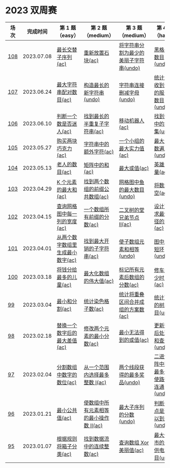 # 2023 双周赛

**场次**|**完成时间**|**第 1 题（easy）**|**第 2 题（medium）**|**第 3 题（medium）**|**第 4 题（hard）**
--------|------------|-----------|-----------|-----------|-----------
[108](./第%20108%20场双周赛)|2023.07.08|[最长交替子序列(ac)](./第%20108%20场双周赛/6469.%20K%20最长交替子序列)|[重新放置石块(ac)](./第%20108%20场双周赛/6470.%20重新放置石块)|[将字符串分割为最少的美丽子字符串(undo)](./第%20108%20场双周赛/6471.%20将字符串分割为最少的美丽子字符串)|[黑格子的数目(undo)](./第%20108%20场双周赛/6472.%20黑格子的数目)
[107](./第%20107%20场双周赛)|2023.06.24|[最大字符串配对数目(ac)](./第%20107%20场双周赛/6465.%20K%20最大字符串配对数目)|[构造最长的新字符串(undo)](./第%20107%20场双周赛/6466.%20构造最长的新字符串)|[字符串连接删减字母(undo)](./第%20107%20场双周赛/6467.%20字符串连接删减字母)|[统计没有收到请求的服务器数目(undo)](./第%20107%20场双周赛/6468.%20统计没有收到请求的服务器数目)
[106](./第%20106%20场双周赛)|2023.06.10|[判断一个数是否迷人(ac)](./第%20106%20场双周赛/6461.%20K%20判断一个数是否迷人)|[找到最长的半重复子字符串(ac)](./第%20106%20场双周赛/6462.%20找到最长的半重复子字符串)|[移动机器人(ac)](./第%20106%20场双周赛/6463.%20移动机器人)|[找到矩阵中的好子集(undo)](./第%20106%20场双周赛/6464.%20找到矩阵中的好子集)
[105](./第%20105%20场双周赛)|2023.05.27|[购买两块巧克力(ac)](./第%20105%20场双周赛/6392.%20K%20购买两块巧克力)|[字符串中的额外字符(ac)](./第%20105%20场双周赛/6393.%20字符串中的额外字符)|[一个小组的最大实力值(ac)](./第%20105%20场双周赛/6394.%20一个小组的最大实力值)|[最大公约数遍历(undo)](./第%20105%20场双周赛/6395.%20最大公约数遍历)
[104](./第%20104%20场双周赛)|2023.05.13|[老人的数目(ac)](./第%20104%20场双周赛/6366.%20K%20老人的数目)|[矩阵中的和(ac)](./第%20104%20场双周赛/6367.%20矩阵中的和)|[最大或值(ac)](./第%20104%20场双周赛/6368.%20最大或值)|[英雄的力量(ac)](./第%20104%20场双周赛/6369.%20英雄的力量)
[103](./第%20103%20场双周赛)|2023.04.29|[K 个元素的最大和(ac)](./第%20103%20场双周赛/6403.%20K%20个元素的最大和)|[找到两个数组的前缀公共数组(ac)](./第%20103%20场双周赛/6404.%20找到两个数组的前缀公共数组)|[网格图中鱼的最大数目(undo)](./第%20103%20场双周赛/6405.%20网格图中鱼的最大数目)|[将数组清空(ac)](./第%20103%20场双周赛/6406.%20将数组清空)
[102](./第%20102%20场双周赛)|2023.04.15|[查询网格图中每一列的宽度(ac)](./第%20102%20场双周赛/6333.%20查询网格图中每一列的宽度)|[一个数组所有前缀的分数(ac)](./第%20102%20场双周赛/6334.%20一个数组所有前缀的分数)|[二叉树的堂兄弟节点 II(ac)](./第%20102%20场双周赛/6335.%20二叉树的堂兄弟节点%20II)|[设计可以求最短路径的图类(ac)](./第%20102%20场双周赛/6336.%20设计可以求最短路径的图类)
[101](./第%20101%20场双周赛)|2023.04.01|[从两个数字数组里生成最小数字(ac)](./第%20101%20场双周赛/6327.%20从两个数字数组里生成最小数字)|[找到最大开销的子字符串(ac)](./第%20101%20场双周赛/6328.%20找到最大开销的子字符串)|[使子数组元素和相等(undo)](./第%20101%20场双周赛/6329.%20使子数组元素和相等)|[图中的最短环(undo)](./第%20101%20场双周赛/6330.%20图中的最短环)
[100](./第%20100%20场双周赛)|2023.03.18|[将钱分给最多的儿童(ac)](./第%20100%20场双周赛/6323.%20将钱分给最多的儿童)|[最大化数组的伟大值(ac)](./第%20100%20场双周赛/6324.%20最大化数组的伟大值)|[标记所有元素后数组的分数(ac)](./第%20100%20场双周赛/6325.%20标记所有元素后数组的分数)|[修车的最少时间(ac)](./第%20100%20场双周赛/6326.%20修车的最少时间目)
[99](./第%2099%20场双周赛)|2023.03.04|[最小和分割(ac)](./第%2099%20场双周赛/6311.%20最小和分割)|[统计染色格子数(ac)](./第%2099%20场双周赛/6312.%20统计染色格子数)|[统计将重叠区间合并成组的方案数(ac)](./第%2099%20场双周赛/6313.%20统计将重叠区间合并成组的方案数)|[统计可能的树根数目(undo)](./第%2099%20场双周赛/6314.%20统计可能的树根数目)
[98](./第%2098%20场双周赛)|2023.02.18|[替换一个数字后的最大差值(ac)](./第%2098%20场双周赛/6359.%20替换一个数字后的最大差值)|[修改两个元素的最小分数(ac)](./第%2098%20场双周赛/6360.%20修改两个元素的最小分数)|[最小无法得到的或值(ac)](./第%2098%20场双周赛/6361.%20最小无法得到的或值)|[更新数组后处理求和查询(undo)](./第%2098%20场双周赛/6362.%20更新数组后处理求和查询)
[97](./第%2097%20场双周赛)|2023.02.04|[分割数组中数字的数位(ac)](./第%2097%20场双周赛/6303.%20分割数组中数字的数位)|[从一个范围内选择最多整数 I(ac)](./第%2097%20场双周赛/6304.%20从一个范围内选择最多整数%20I)|[两个线段获得的最多奖品(undo)](./第%2097%20场双周赛/6305.%20两个线段获得的最多奖品)|[二进制矩阵中翻转最多一次使路径不连通(undo)](./第%2097%20场双周赛/6306.%20二进制矩阵中翻转最多一次使路径不连通)
[96](./第%2096%20场双周赛)|2023.01.21|[最小公共值(ac)](./第%2096%20场双周赛/6300.%20最小公共值)|[使数组中所有元素相等的最小操作数 II(ac)](./第%2096%20场双周赛/6301.%20使数组中所有元素相等的最小操作数%20II)|[最大子序列的分数(undo)](./第%2096%20场双周赛/6302.%20最大子序列的分数)|[判断一个点是否可以到达(undo)](./第%2096%20场双周赛/6303.%20判断一个点是否可以到达)
[95](./第%2095%20场双周赛)|2023.01.07|[根据规则将箱子分类(ac)](./第%2095%20场双周赛/6287.%20根据规则将箱子分类)|[找到数据流中的连续整数(ac)](./第%2095%20场双周赛/6288.%20找到数据流中的连续整数)|[查询数组 Xor 美丽值(ac)](./第%2095%20场双周赛/6289.%20查询数组%20Xor%20美丽值)|[最大化城市的最小供电站数目(undo)](./第%2095%20场双周赛/6290.%20最大化城市的最小供电站数目)
